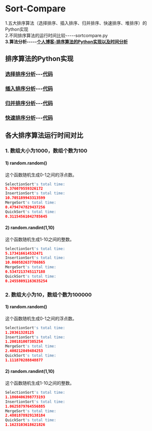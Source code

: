 # Sort-Compare

1.五大排序算法（选择排序、插入排序、归并排序、快速排序、堆排序）的Python实现\
2.不同排序算法的运行时间比较-----sortcompare.py\
**3.算法分析-----[个人博客-排序算法的Python实现以及时间分析](https://blog.csdn.net/dta0502/article/details/81410840)**

## 排序算法的Python实现
### [选择排序分析](https://github.com/dta0502/Sort-Compare/blob/master/selection.md)---[代码](https://github.com/dta0502/Sort-Compare/blob/master/selection.py)

### [插入排序分析](https://github.com/dta0502/Sort-Compare/blob/master/insertion.md)---[代码](https://github.com/dta0502/Sort-Compare/blob/master/insertion.py)

### [归并排序分析](https://github.com/dta0502/Sort-Compare/blob/master/merge.md)---[代码](https://github.com/dta0502/Sort-Compare/blob/master/merge.py)

### [快速排序分析](https://github.com/dta0502/Sort-Compare/blob/master/quick.md)---[代码](https://github.com/dta0502/Sort-Compare/blob/master/quick.py)

## 各大排序算法运行时间对比
### 1. 数组大小为1000，数组个数为100
#### 1) random.random()
这个函数随机生成0-1之间的浮点数。
```python
SelectionSort's total time:
5.376079559326172
InsertionSort's total time:
10.705189943313599
MergeSort's total time:
0.4794747829437256
QuickSort's total time:
0.31154561042785645
```

#### 2) random.randint(1,10)
这个函数随机生成1-10之间的整数。
```python
SelectionSort's total time:
5.173416614532471
InsertionSort's total time:
10.060582637786865
MergeSort's total time:
0.5347213745117188
QuickSort's total time:
0.24558091163635254
```

### 2. 数组大小为10，数组个数为100000
#### 1) random.random()
这个函数随机生成0-1之间的浮点数。
```python
SelectionSort's total time:
1.20361328125
InsertionSort's total time:
1.200181007385254
MergeSort's total time:
2.400212049484253
QuickSort's total time:
1.111870288848877
```

#### 2) random.randint(1,10)
这个函数随机生成1-10之间的整数。
```python
SelectionSort's total time:
1.1860406398773193
InsertionSort's total time:
1.0625879764556885
MergeSort's total time:
2.4801878929138184
QuickSort's total time:
1.1623103618621826
```
